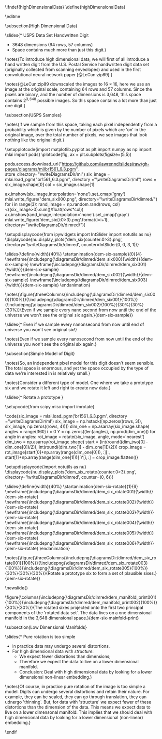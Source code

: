 \ifndef{highDimensionalData}
\define{highDimensionalData}

\editme

\subsection{High Dimensional Data}

\slides{* USPS Data Set Handwritten Digit
* 3648 dimensions (64 rows, 57 columns)
* Space contains much more than just this digit.}

\notes{To introduce high dimensional data, we will first of all introduce a hand written digit from the U.S. Postal Service handwritten digit data set (originally collected from scanning enveolopes) and used in the first convolutional neural network paper [@LeCun:zip89].}

\notes{@LeCun:zip89 downscaled the images to $16 \times 16$, here we use an image at the original scale, containing 64 rows and 57 columns. Since the pixels are binary, and the number of dimensions is 3,648, this space contains $2^{3,648}$ possible images. So this space contains a lot more than just one digit.}


\subsection{USPS Samples}

\notes{If we sample from this space, taking each pixel independently from a probability which is given by the number of pixels which are 'on' in the original image, over the total number of pixels, we see images that look nothing like the original digit.}


\setupplotcode{import matplotlib.pyplot as plt
import numpy as np
import mlai
import pods}
\plotcode{fig, ax = plt.subplots(figsize=(5,5))

pods.access.download_url("https://github.com/lawrennd/slides/raw/gh-pages/diagrams/ml/br1561_6.3.pgm",
                         store_directory="\writeDiagramsDir/ml")
six_image = mlai.load_pgm("br1561_6.3.pgm", directory ="\writeDiagramsDir/ml")
rows = six_image.shape[0]
col = six_image.shape[1]
      
ax.imshow(six_image,interpolation='none').set_cmap('gray')
mlai.write_figure("dem_six000.png", directory="\writeDiagramsDir/dimred/")
for i in range(3):
    rand_image = np.random.rand(rows, col)<((six_image>0).sum()/float(rows*col))
    ax.imshow(rand_image,interpolation='none').set_cmap('gray')
    mlai.write_figure('dem_six{i:0>3}.png'.format(i=i+1), directory="\writeDiagramsDir/dimred/")}

\setupdisplaycode{from ipywidgets import IntSlider
import notutils as nu}
\displaycode{nu.display_plots('dem_six{counter:0>3}.png', directory='\writeDiagramsDir/dimred', counter=IntSlider(0, 0, 3, 1))}


\slides{\define{width}{40%}
\startanimation{dem-six-sample}{0}{4}
\newframe{\includepng{\diagramsDir/dimred/dem_six000}{\width}}{dem-six-sample}
\newframe{\includepng{\diagramsDir/dimred/dem_six001}{\width}}{dem-six-sample}
\newframe{\includepng{\diagramsDir/dimred/dem_six002}{\width}}{dem-six-sample}
\newframe{\includepng{\diagramsDir/dimred/dem_six003}{\width}}{dem-six-sample}
\endanimation}

\notes{\figure{\threeColumns{\includepng{\diagramsDir/dimred/dem_six000}{100%}}{\includepng{\diagramsDir/dimred/dem_six001}{100%}}{\includepng{\diagramsDir/dimred/dem_six002}{100%}}{30%}{30%}{30%}}{Even if we sample every nano second from now until the end of the universe we won't see the original six again.}{dem-six-sample}}

\slides{* Even if we sample every nanonsecond from now until end of universe you won't see original six!}

\notes{Even if we sample every nanosecond from now until the end of the universe you won't see the original six again.}

\subsection{Simple Model of Digit}

\notes{So, an independent pixel model for this digit doesn't seem sensible. The total space is enormous, and yet the space occupied by the type of data we're interested in is relatively small.}

\notes{Consider a different type of model. One where we take a prototype six and we rotate it left and right to create new data.}

\slides{* Rotate a prototype }

\setupcode{from scipy.misc import imrotate}

\code{six_image = mlai.load_pgm('br1561_6.3.pgm', directory ='\writeDiagramsDir/ml')
six_image = np.hstack([np.zeros((rows, 3)), six_image, np.zeros((rows, 4))])
dim_one = np.asarray(six_image.shape)
angles = range(360)
i = 0
Y = np.zeros((len(angles), np.prod(dim_one)))
for angle in angles:
    rot_image = rotate(six_image, angle, mode='nearest')
    dim_two = np.asarray(rot_image.shape)
    start = [int(round((dim_two[0] - dim_one[0])/2)), int(round((dim_two[1] - dim_one[1])/2))]
    crop_image = rot_image[start[0]+np.array(range(dim_one[0])), :][:, start[1]+np.array(range(dim_one[1]))]
    Y[i, :] = crop_image.flatten()}

\setupdisplaycode{import notutils as nu}
\displaycode{nu.display_plots('dem_six_rotate{counter:0>3}.png', directory='\writeDiagramsDir/dimred', counter=(0, 6))}

\slides{\define{width}{40%}
\startanimation{dem-six-rotate}{1}{6}
\newframe{\includepng{\diagramsDir/dimred/dem_six_rotate001}{\width}}{dem-six-rotate}
\newframe{\includepng{\diagramsDir/dimred/dem_six_rotate002}{\width}}{dem-six-rotate}
\newframe{\includepng{\diagramsDir/dimred/dem_six_rotate003}{\width}}{dem-six-rotate}
\newframe{\includepng{\diagramsDir/dimred/dem_six_rotate004}{\width}}{dem-six-rotate}
\newframe{\includepng{\diagramsDir/dimred/dem_six_rotate005}{\width}}{dem-six-rotate}
\newframe{\includepng{\diagramsDir/dimred/dem_six_rotate006}{\width}}{dem-six-rotate}
\endanimation}

\notes{\figure{\threeColumns{\includepng{\diagramsDir/dimred/dem_six_rotate001}{100%}}{\includepng{\diagramsDir/dimred/dem_six_rotate003}{100%}}{\includepng{\diagramsDir/dimred/dem_six_rotate005}{100%}}{30%}{30%}{30%}}{Rotate a prototype six to form a set of plausible sixes.}{dem-six-rotate}}

\newslide{}

\figure{\columns{\includepng{\diagramsDir/dimred/dem_manifold_print001}{100%}}{\includepng{\diagramsDir/dimred/dem_manifold_print002}{100%}}{30%}{30%}}{The rotated sixes projected onto the first two principal components of the 'rotated data set'. The data lives on a one dimensional manifold in the 3,648 dimensional space.}{dem-six-mainfold-print}

\subsection{Low Dimensional Manifolds}

\slides{* Pure rotation is too simple
  * In practice data may undergo several distortions.
* For high dimensional data with *structure*:
  * We expect fewer distortions than dimensions;
  * Therefore we expect the data to live on a lower dimensional manifold.
  * Conclusion: Deal with high dimensional data by looking for a lower dimensional non-linear embedding.}
  
\notes{Of course, in practice pure rotation of the image is too simple a model. Digits can undergo several distortions and retain their nature. For example, they can be scaled, they can go through translation, they can udnergo 'thinning'. But, for data with 'structure' we expect fewer of these distortions than the dimension of the data. This means we expect data to live on a lower dimensonal manifold. This implies that we should deal with high dimensional data by looking for a lower dimensional (non-linear) embedding.}

\endif
